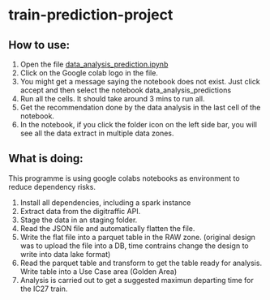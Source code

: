 # train-prediction-project

## How to use:

1. Open the file [data_analysis_prediction.ipynb](https://github.com/adrian-ja-projects/train-prediction-project/blob/main/data_analysis_train_prediction.ipynb)
2. Click on the Google colab logo in the file.
3. You might get a message saying the notebook does not exist. Just click accept and then select the notebook data_analysis_predictions
4. Run all the cells. It should take around 3 mins to run all.
5. Get the recommendation done by the data analysis in the last cell of the notebook.
6. In the notebook, if you click the folder icon on the left side bar, you will see all the data extract in multiple data zones.

## What is doing:

This programme is using google colabs notebooks as environment to reduce dependency risks. 
1. Install all dependencies, including a spark instance
2. Extract data from the digitraffic API.
3. Stage the data in an staging folder. 
4. Read the JSON file and automatically flatten the file.
5. Write the flat file into a parquet table in the RAW zone. (original design was to upload the file into a DB, time contrains change the design to write into data lake format)
6. Read the parquet table and transform to get the table ready for analysis. Write table into a Use Case area (Golden Area)
7. Analysis is carried out to get a suggested maximun departing time for the IC27 train.
